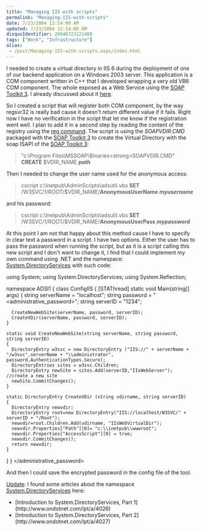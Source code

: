 ```yaml
---
title: "Managing IIS with scripts"
permalink: "Managing-IIS-with-scripts"
date: 7/23/2004 12:14:00 AM
updated: 7/23/2004 12:14:00 AM
disqusIdentifier: 20040723121400
tags: ["Work", "Infrastructure"]
alias:
 - /post/Managing-IIS-with-scripts.aspx/index.html
---
```

I needed to create a virtual directory in IIS 6 during the deployment of one of our backend application on a Windows 2003 server. This application is a COM component written in C++ that I developed wrapping a very old VB6 COM component. The whole exposed as a Web Service using the [SOAP Toolkit 3](http://www.microsoft.com/downloads/details.aspx?FamilyId=C943C0DD-CEEC-4088-9753-86F052EC8450&displaylang=en). I already discussed about it [here](http://weblogs.asp.net/lkempe/archive/2003/11/06/36233.aspx).

So I created a script that will register both COM component, by the way regsvr32 is really bad cause it doesn't return different value if it fails. Right now I have no verification in the script that let me know if the registration went well. I plan to add it in a second step by reading the content of the registry using the [reg command](http://www.microsoft.com/resources/documentation/windows/xp/all/proddocs/en-us/reg.mspx). The script is using the <em>SOAPVDIR.CMD</em> packaged with the [SOAP Toolkit 3](http://www.microsoft.com/downloads/details.aspx?FamilyId=C943C0DD-CEEC-4088-9753-86F052EC8450&displaylang=en) to create the Virtual Directory with the soap ISAPI of the [SOAP Toolkit 3](http://www.microsoft.com/downloads/details.aspx?FamilyId=C943C0DD-CEEC-4088-9753-86F052EC8450&displaylang=en):
<!-- more -->

>"c:\Program Files\MSSOAP\Binaries\<strong>SOAPVDIR.CMD</strong>" <strong>CREATE</strong> $VDIR_NAME <em><strong>path</strong></em>

Then I needed to change the user name used for the anonymous access:

>cscript c:\Inetpub\AdminScripts\adsutil.vbs <strong>SET</strong> /W3SVC/1/ROOT/$VDIR_NAME/<strong>AnonymousUserName</strong> <em><strong>myusername</strong></em>

and his password:

>cscript c:\Inetpub\AdminScripts\adsutil.vbs <strong>SET</strong> /W3SVC/1/ROOT/$VDIR_NAME/<strong>AnonymousUserPass</strong> <em><strong>mypassword</strong></em>

At this point I am not that happy about this method cause I have to specify in clear text a password in a script. I have two options. Either the user has to pass the password when running the script, but as it is a script calling this new script and I don't want to change it, I find that I could implement my own command using .NET and the namespace: [System.DirectoryServices](http://msdn.microsoft.com/library/default.asp?url=/library/en-us/iissdk/iis/using_system_directoryservices_to_configure_iis.asp) with such code:

using System;
using System.DirectoryServices;
using System.Reflection;

namespace ADSI1
{
  class ConfigIIS
  {
    [STAThread]
    static void Main(string[] args)
    {
      string serverName = "localhost";
      string password = "<administrative_password>";
      string serverID = "1234";

      CreateNewWebSite(serverName, password, serverID);
      CreateVDir(serverName, password, serverID);
    }

    static void CreateNewWebSite(string serverName, string password, string serverID)
    {
      DirectoryEntry w3svc = new DirectoryEntry ("IIS://" + serverName + "/w3svc",serverName + "\\administrator", password,AuthenticationTypes.Secure);
      DirectoryEntries sites = w3svc.Children;
      DirectoryEntry newSite = sites.Add(serverID,"IIsWebServer"); //create a new site
      newSite.CommitChanges();
    }

    static DirectoryEntry CreateVDir (string vdirname, string serverID)
    {
      DirectoryEntry newvdir;
      DirectoryEntry root=new DirectoryEntry("IIS://localhost/W3SVC/" + serverID + "/Root");
      newvdir=root.Children.Add(vdirname, "IIsWebVirtualDir");
      newvdir.Properties["Path"][0]= "c:\\inetpub\\wwwroot";
      newvdir.Properties["AccessScript"][0] = true;
      newvdir.CommitChanges();
      return newvdir;
    }
  }
}
</administrative_password>

And then I could save the encrypted password in the config file of the tool.

<u>Update</u>: I found some articles about the namespace [System.DirectoryServices](http://msdn.microsoft.com/library/default.asp?url=/library/en-us/iissdk/iis/using_system_directoryservices_to_configure_iis.asp) here:

<ul>
<li>[Introduction to System.DirectoryServices, Part 1](http://www.ondotnet.com/lpt/a/4026)</li>
<li>[Introduction to System.DirectoryServices, Part 2](http://www.ondotnet.com/lpt/a/4027)</li></ul>
